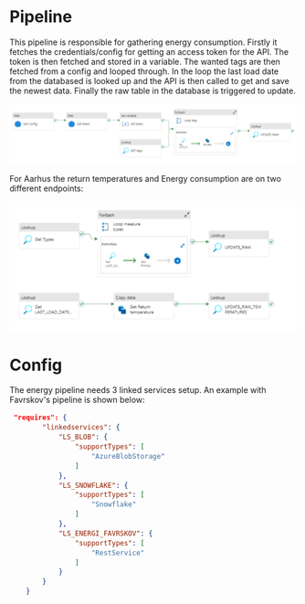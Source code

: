 # Pipeline

This pipeline is responsible for gathering energy consumption. Firstly it fetches the credentials/config for getting an access token for the API. The token is then fetched and stored in a variable. The wanted tags are then fetched from a config and looped through. In the loop the last load date from the databased is looked up and the API is then called to get  and save the newest data. Finally the raw table in the database is triggered to update. 

![Alt text](../assets/PL_ENERGY_FAVRSKOV.png)

For Aarhus the return temperatures and Energy consumption are on two different endpoints:

![Alt text](../assets/PL_ENERGY_AARHUS.png)
# Config
The energy pipeline needs 3 linked services setup. An example with Favrskov's pipeline is shown below:


```json
 "requires": {
        "linkedservices": {
            "LS_BLOB": {
                "supportTypes": [
                    "AzureBlobStorage"
                ]
            },
            "LS_SNOWFLAKE": {
                "supportTypes": [
                    "Snowflake"
                ]
            },
            "LS_ENERGI_FAVRSKOV": {
                "supportTypes": [
                    "RestService"
                ]
            }
        }
    }
```



